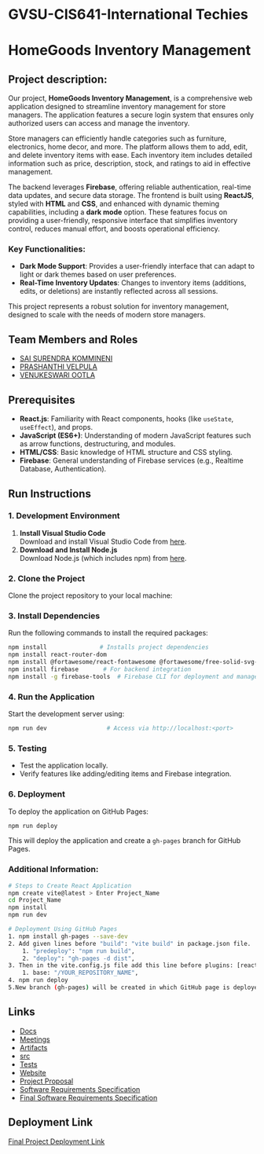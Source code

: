 # GVSU-CIS641-International Techies

# HomeGoods Inventory Management

## Project description:

Our project, **HomeGoods Inventory Management**, is a comprehensive web application designed to streamline inventory management for store managers. The application features a secure login system that ensures only authorized users can access and manage the inventory.

Store managers can efficiently handle categories such as furniture, electronics, home decor, and more. The platform allows them to add, edit, and delete inventory items with ease. Each inventory item includes detailed information such as price, description, stock, and ratings to aid in effective management.

The backend leverages **Firebase**, offering reliable authentication, real-time data updates, and secure data storage. The frontend is built using **ReactJS**, styled with **HTML** and **CSS**, and enhanced with dynamic theming capabilities, including a **dark mode** option. These features focus on providing a user-friendly, responsive interface that simplifies inventory control, reduces manual effort, and boosts operational efficiency.

### Key Functionalities:

- **Dark Mode Support**: Provides a user-friendly interface that can adapt to light or dark themes based on user preferences.
- **Real-Time Inventory Updates**: Changes to inventory items (additions, edits, or deletions) are instantly reflected across all sessions.

This project represents a robust solution for inventory management, designed to scale with the needs of modern store managers.

## Team Members and Roles

* [SAI SURENDRA KOMMINENI](https://github.com/saisurendrakommineni/CIS641-HW2-KOMMINENI)
* [PRASHANTHI VELPULA](https://github.com/PrashanthiVelpula/CIS641-HW2-Velpula.git)
* [VENUKESWARI OOTLA](https://github.com/Venuootla/CIS-641-HW2-OOTLA)

## Prerequisites
- **React.js**: Familiarity with React components, hooks (like `useState`, `useEffect`), and props.
- **JavaScript (ES6+)**: Understanding of modern JavaScript features such as arrow functions, destructuring, and modules.
- **HTML/CSS**: Basic knowledge of HTML structure and CSS styling.
- **Firebase**: General understanding of Firebase services (e.g., Realtime Database, Authentication).

## Run Instructions
### **1. Development Environment**
1. **Install Visual Studio Code**  
   Download and install Visual Studio Code from [here](https://code.visualstudio.com/).
2. **Download and Install Node.js**  
   Download Node.js (which includes npm) from [here](https://nodejs.org/).

### **2. Clone the Project**
Clone the project repository to your local machine:

### **3. Install Dependencies**
Run the following commands to install the required packages:
```bash
npm install               # Installs project dependencies
npm install react-router-dom
npm install @fortawesome/react-fontawesome @fortawesome/free-solid-svg-icons
npm install firebase       # For backend integration
npm install -g firebase-tools  # Firebase CLI for deployment and management
```
### **4. Run the Application**
Start the development server using:
```bash
npm run dev                 # Access via http://localhost:<port>
```
### **5. Testing**
- Test the application locally.
- Verify features like adding/editing items and Firebase integration.

### **6. Deployment**
To deploy the application on GitHub Pages:
```bash
npm run deploy
```
This will deploy the application and create a `gh-pages` branch for GitHub Pages.


### Additional Information:
```bash
# Steps to Create React Application
npm create vite@latest > Enter Project_Name
cd Project_Name
npm install
npm run dev

# Deployment Using GitHub Pages
1. npm install gh-pages --save-dev
2. Add given lines before "build": "vite build" in package.json file.
	1. "predeploy": "npm run build",
	2. "deploy": "gh-pages -d dist",
3. Then in the vite.config.js file add this line before plugins: [react()]
	1. base: "/YOUR_REPOSITORY_NAME",
4. npm run deploy
5.New branch (gh-pages) will be created in which GitHub page is deployed.
```
## Links
- [Docs](https://github.com/PrashanthiVelpula/GVSU-CIS641-InternationalTechies/tree/main/docs)
- [Meetings](https://github.com/PrashanthiVelpula/GVSU-CIS641-InternationalTechies/tree/main/meetings)
- [Artifacts](https://github.com/PrashanthiVelpula/GVSU-CIS641-InternationalTechies/tree/main/artifacts)
- [src](https://github.com/PrashanthiVelpula/GVSU-CIS641-InternationalTechies/tree/main/src)
- [Tests](https://github.com/PrashanthiVelpula/GVSU-CIS641-InternationalTechies/tree/main/tests)
- [Website](https://github.com/PrashanthiVelpula/GVSU-CIS641-InternationalTechies/tree/main/website)
- [Project Proposal](https://github.com/PrashanthiVelpula/GVSU-CIS641-InternationalTechies/blob/main/docs/proposal-template.md)
- [Software Requirements Specification](https://github.com/PrashanthiVelpula/GVSU-CIS641-InternationalTechies/blob/main/docs/software_requirements_specification.md)
- [Final Software Requirements Specification](https://github.com/PrashanthiVelpula/GVSU-CIS641-InternationalTechies/blob/main/docs/software_requirements_specification_final.md)
## Deployment Link
[Final Project Deployment Link](https://prashanthivelpula.github.io/CIS_641_Final_Project/)
